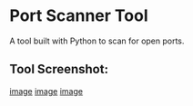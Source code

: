 # Port Scanner Tool

A tool built with Python to scan for open ports.

## Tool Screenshot:
[image](1.jpg)
[image](2.jpg)
[image](3.jpg)

